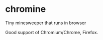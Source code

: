 chromine
========

Tiny minesweeper that runs in browser

Good support of Chromium/Chrome, Firefox.
